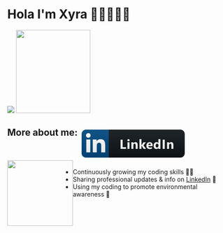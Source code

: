 # Hola I'm Xyra 👋🏼👩🏻‍💻   
  
 <img width="500" src="https://user-images.githubusercontent.com/65522080/147528974-828dfb3a-b0d0-4097-b245-ae6cf05863b3.png"> <img width="170" height="190" src="https://user-images.githubusercontent.com/65522080/147529477-55573b04-f5d7-42a0-8fa8-e89a511b9501.gif">
                      
## More about me: <a href="https://www.linkedin.com/in/xaguilar1/" target="_blank"> <img src="https://github.com/TJFitz/TJFitz/blob/master/assets/svg/social/linkedin.svg" alt="linkedin" style="vertical-align:top; margin:6px 4px"></a> <img align="left" width="150" height="150" src="https://user-images.githubusercontent.com/65522080/147528988-9d227428-8871-481d-b660-463a7a63b5a7.png">

- Continuously growing my coding skills ✍🏼
- Sharing professional updates & info on <a href="https://www.linkedin.com/in/xaguilar1/">LinkedIn</a> 💼
- Using my coding to promote environmental awareness 🌱 

